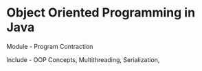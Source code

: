 # Object Oriented Programming in Java
Module - Program Contraction

Include - 
OOP Concepts,
Multithreading,
Serialization,
